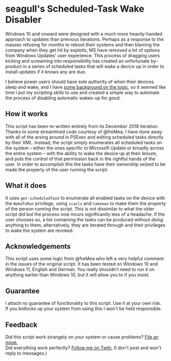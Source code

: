 # seagull's Scheduled-Task Wake Disabler
Windows 10 and onward were designed with a much more heavily-handed approach to updates than previous iterations. Perhaps as a response to the masses refusing for months to reboot their systems and then blaming the company when they get hit by exploits, MS have removed a lot of options from Windows Updates' user experience.
This process of dragging users kicking and screaming into responsibility has created an unfortunate by-product in a series of scheduled tasks that will wake a device up in order to install updates if it knows any are due.

I believe power users should have sole authority of when their devices sleep and wake, and I have [some background on the topic](https://superuser.com/questions/973009/conclusively-stop-wake-timers-from-waking-windows-10-desktop), so it seemed like time I put my scripting skills to use and created a simple way to automate the process of disabling automatic wakes-up for good.

## How it works
This script has been re-written entirely from its December 2018 iteration. Thanks to some streamlined code courtesy of @freMea, I have done away with all of the arsing around in PSExec and editing scheduled tasks directly by their XML. Instead, the script simply enumerates all scheduled tasks on the system – either the ones specific to Microsoft Update or broadly across the entire system – with the ability to wake the device up at their leisure, and puts the control of that permission back in the rightful hands of the user. In order to accomplish this the tasks have their ownership seized to be made the property of the user running the script.

## What it does
It uses `get-scheduledTask` to enumerate all enabled tasks on the device with the `WakeToRun` privilege, using `icacls` and `takeown` to make them the property of the person running the script. This is not dissimilar to what the older script did but the process now incurs significantly less of a headache.
If the user chooses so, a list containing the tasks can be produced without _doing_ anything to them; alternatively, they are iterated through and their privileges to wake the system are revoked.

## Acknowledgements
This script uses some logic from @freMea who left a very helpful comment in the issues of the original script.
It has been tested on Windows 10 and Windows 11, English and German.
You really shouldn't need to run it on anything earlier than Windows 10, but it will allow you to if you insist.

## Guarantee
I attach no guarantee of functionality to this script. Use it at your own risk.  
If you bollocks up your system from using this I won't be held responsible.

## Feedback
Did this script work strangely on your system or cause problems? [File an issue.](https://github.com/seagull/disable-automaticrestarts/issues)  
Did everything work perfectly? [Follow me on Twttr.](https://www.twitter.com/seagull) (I don't post and won't reply to messages.)
